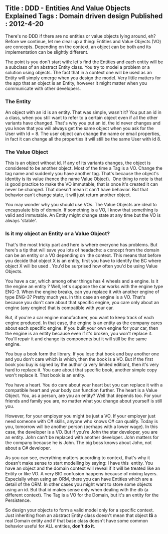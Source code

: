 Title : DDD - Entities And Value Objects Explained
Tags : Domain driven design
Published : 2012-4-20
---

There's no DDD if there are no entities or value objects lying around, eh? Before we continue, let me clear up a thing: Entities and Value Objects (VO) are concepts. Depending on the context, an object can be both and its implementation can be slightly different.

 The point is you don't start with: let's find the Entities and each entity will be a subclass of an abstract Entity class. You try to model a problem or a solution using objects. The fact that in a context one will be used as an Entity will simply emerge when you design the model. Very little matters for the app that an object is an Entity, however it might matter when you communicate with other developers.


### The Entity

 An object with an id is an entity. That was simple, wasn't it? You put an id in a class, when you still want to refer to a certain object even if all the other variants have changed. That's why you put an id, the id never changes and you know that you will always get the same object when you ask for the User with Id = 8. The user object can change the name or email properties, in fact it can change all the properties it will still be the same User with id 8.


### The Value Object

 This is an object without id. If any of its variants changes, the object is considered to be another object. Most of the time a Tag is a VO. Change the tag name and suddenly you have another tag. That's because the object's identity is its value (hence the name Value Object).  One thing to note is that is good practice to make the VO immutable, that is once it's created it can never be changed. That doesn't mean it can't have behavior. But that behavior can't change state, it will just return another object.

 You may wonder why you should use VOs. The Value Objects are ideal to encapsulate bits of domain. If something is a VO, I know that something is valid and immutable. An Entity might change state at any time but the VO is always 'stable'.


### Is it my object an Entity or a Value Object?

 That's the most tricky part and here is where everyone has problems. But here's a tip that will save you lots of headache: a concept from the domain can be an entity or a VO depending on  the context. This means that before you decide that object X is an entity, first you have to identify the BC where object X will be used . You'd be surprised how often you'd be using Value Objects.

 You have a car, which among other things has 4 wheels and a engine. Is it the engine an entity ? Well, let's suppose the car works with the engine type ENG-3. When the engine breaks, can you replace it with another engine of type ENG-3? Pretty much yes. In this case an engine is a VO. That's because you don't care about that specific engine, you care only about an engine (any engine) that is compatible with your car.

 But, if you're a car engine manufacturer, you want to keep track of each engine produced. In that case, the engine is an entity as the company cares about each specific engine. If you built your own engine for your car, then the engine is an entity because even if it's broken, you won't replace it. You'll repair it and change its components but it will still be the same engine.

 You buy a book form the library. If you lose that book and buy another one and you don't care which is which, then the book is a VO. But if the first book you buy is signed by the author (a very limited edition), then it's very hard to replace it. You care about that specific book, another simple copy won't replace it. That book is an entity.

 You have a heart. You do care about your heart but you can replace it with a compatible heart and your body can function further. The heart is a Value Object. You, as a person, are you an entity? Well that depends too. For your friends and family you are, no matter what you change about yourself is still you.

 However, for your employer you might be just a VO. If your employer just need someone with C# skills, anyone who knows C# can qualify. Today is you, tomorrow will be another person (perhaps with a lower wage). In this case, the developer is a VO. But if you're John the star developer, you are an entity. John can't be replaced with another developer. John matters for the company because he is John. The big boss knows about John, not about a C# developer.

 As you can see, everything matters according to context, that's why it doesn't make sense to start modelling by saying: I have this  entity. You have an object and the domain context will reveal if it will be treated like an Entity or like VO. A very BIG confusion happens because of mixing layers. Especially when using an ORM, there you can have Entities which are a detail of the ORM. In other cases you might want to store some objects using an id. But that id makes sense only when dealing with the db (a different context). The Tag is a VO for the Domain, but it's an entity for the Persistence.

 So design your objects to form a valid model only for a specific context. Just inheriting from an abstract Entity class doesn't mean that object **IS** a real Domain entity and if that base class doesn't have some common behavior useful for ALL entities, **don't do it**.